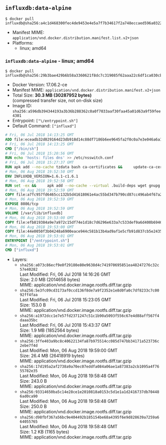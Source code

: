 ## `influxdb:data-alpine`

```console
$ docker pull influxdb@sha256:a4c1d468300fec4de9453e4e5a7f7b34617f2a748eccaed596a0322a22d04873
```

-	Manifest MIME: `application/vnd.docker.distribution.manifest.list.v2+json`
-	Platforms:
	-	linux; amd64

### `influxdb:data-alpine` - linux; amd64

```console
$ docker pull influxdb@sha256:29b3bae429b6b58a3360621f8dc7c319085f62aaa22c6df1ca030cbfe4ca1c8e
```

-	Docker Version: 17.06.2-ce
-	Manifest MIME: `application/vnd.docker.distribution.manifest.v2+json`
-	Total Size: **30.3 MB (30287952 bytes)**  
	(compressed transfer size, not on-disk size)
-	Image ID: `sha256:a596db394344193a3b36b288362c0a0f7033aaf30faa45a01d63a9f59fee4301`
-	Entrypoint: `["\/entrypoint.sh"]`
-	Default Command: `["influxd"]`

```dockerfile
# Fri, 06 Jul 2018 14:13:25 GMT
ADD file:eceadb32d029164d23db918d14c88df7186b6ee9645fa2f0c0a7e3e046a6a129 in / 
# Fri, 06 Jul 2018 14:13:25 GMT
CMD ["/bin/sh"]
# Fri, 06 Jul 2018 15:20:56 GMT
RUN echo 'hosts: files dns' >> /etc/nsswitch.conf
# Fri, 06 Jul 2018 15:27:37 GMT
RUN apk add --no-cache tzdata bash ca-certificates &&     update-ca-certificates
# Mon, 06 Aug 2018 19:52:50 GMT
ENV INFLUXDB_VERSION=1.6.1-c1.6.1
# Mon, 06 Aug 2018 19:52:58 GMT
RUN set -ex &&     apk add --no-cache --virtual .build-deps wget gnupg tar &&     for key in         05CE15085FC09D18E99EFB22684A14CF2582E0C5 ;     do         gpg --keyserver ha.pool.sks-keyservers.net --recv-keys "$key" ||         gpg --keyserver pgp.mit.edu --recv-keys "$key" ||         gpg --keyserver keyserver.pgp.com --recv-keys "$key" ;     done &&     wget --no-verbose https://dl.influxdata.com/enterprise/releases/influxdb-data-${INFLUXDB_VERSION}-static_linux_amd64.tar.gz.asc &&     wget --no-verbose https://dl.influxdata.com/enterprise/releases/influxdb-data-${INFLUXDB_VERSION}-static_linux_amd64.tar.gz &&     gpg --batch --verify influxdb-data-${INFLUXDB_VERSION}-static_linux_amd64.tar.gz.asc influxdb-data-${INFLUXDB_VERSION}-static_linux_amd64.tar.gz &&     mkdir -p /usr/src &&     tar -C /usr/src -xzf influxdb-data-${INFLUXDB_VERSION}-static_linux_amd64.tar.gz &&     rm -f /usr/src/influxdb-*/influxdb.conf &&     chmod +x /usr/src/influxdb-*/* &&     cp -a /usr/src/influxdb-*/* /usr/bin/ &&     rm -rf *.tar.gz* /usr/src /root/.gnupg &&     apk del .build-deps
# Mon, 06 Aug 2018 19:52:59 GMT
COPY file:a7fc957fd6465cc132b5d41618061e4ac55bd347b790cd87cc496ab4f67a274b in /etc/influxdb/influxdb.conf 
# Mon, 06 Aug 2018 19:52:59 GMT
EXPOSE 8086/tcp
# Mon, 06 Aug 2018 19:52:59 GMT
VOLUME [/var/lib/influxdb]
# Mon, 06 Aug 2018 19:53:00 GMT
COPY file:efb819384a9e7a972c15df74e1d18c7d6296e633a7c533def9a6d400b69468fc in /entrypoint.sh 
# Mon, 06 Aug 2018 19:53:00 GMT
COPY file:44e0050f3b04248a6900eace944c581b13b4ad9af1e5cfb91d837cb5e24356e6 in /init-influxdb.sh 
# Mon, 06 Aug 2018 19:53:01 GMT
ENTRYPOINT ["/entrypoint.sh"]
# Mon, 06 Aug 2018 19:53:01 GMT
CMD ["influxd"]
```

-	Layers:
	-	`sha256:a073c86ecf9e0f29180e80e9638d4c741970695851ea48247276c32c57e40282`  
		Last Modified: Fri, 06 Jul 2018 14:16:26 GMT  
		Size: 2.0 MB (2014658 bytes)  
		MIME: application/vnd.docker.image.rootfs.diff.tar.gzip
	-	`sha256:5e3fc09cd3173af0ccd136f8de7a9f2352e1e8d0fa0c7df8233c7c0092ff4faa`  
		Last Modified: Fri, 06 Jul 2018 15:23:05 GMT  
		Size: 153.0 B  
		MIME: application/vnd.docker.image.rootfs.diff.tar.gzip
	-	`sha256:a1972dcc1e7e57fd2371247c51c1b90a5093f556c67e4d88aff567f4daaa35bc`  
		Last Modified: Fri, 06 Jul 2018 15:43:37 GMT  
		Size: 1.9 MB (1852564 bytes)  
		MIME: application/vnd.docker.image.rootfs.diff.tar.gzip
	-	`sha256:3ffe403a9bc8c40622134fa87b975514cc085d747bb34171a523736c2ebe7f4d`  
		Last Modified: Mon, 06 Aug 2018 19:59:00 GMT  
		Size: 26.4 MB (26418919 bytes)  
		MIME: application/vnd.docker.image.rootfs.diff.tar.gzip
	-	`sha256:17d195a2af2738a9a70ec07eddfa084a06ae1a87383a2cb1095a4f7655782e35`  
		Last Modified: Mon, 06 Aug 2018 19:58:48 GMT  
		Size: 243.0 B  
		MIME: application/vnd.docker.image.rootfs.diff.tar.gzip
	-	`sha256:93314650ba5c14e28ce1e2010818a0153c5d1e1a1d2416737db704486ad0ca90`  
		Last Modified: Mon, 06 Aug 2018 19:58:48 GMT  
		Size: 250.0 B  
		MIME: application/vnd.docker.image.rootfs.diff.tar.gzip
	-	`sha256:d98fbf367a56bc9e404492b185154be68a4395f6e9d828639a7259a664055765`  
		Last Modified: Mon, 06 Aug 2018 19:58:48 GMT  
		Size: 1.2 KB (1165 bytes)  
		MIME: application/vnd.docker.image.rootfs.diff.tar.gzip
